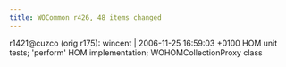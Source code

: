 ```yaml
---
title: WOCommon r426, 48 items changed
---
```


r1421@cuzco (orig r175): wincent | 2006-11-25 16:59:03 +0100 HOM unit tests; 'perform' HOM implementation; WOHOMCollectionProxy class
